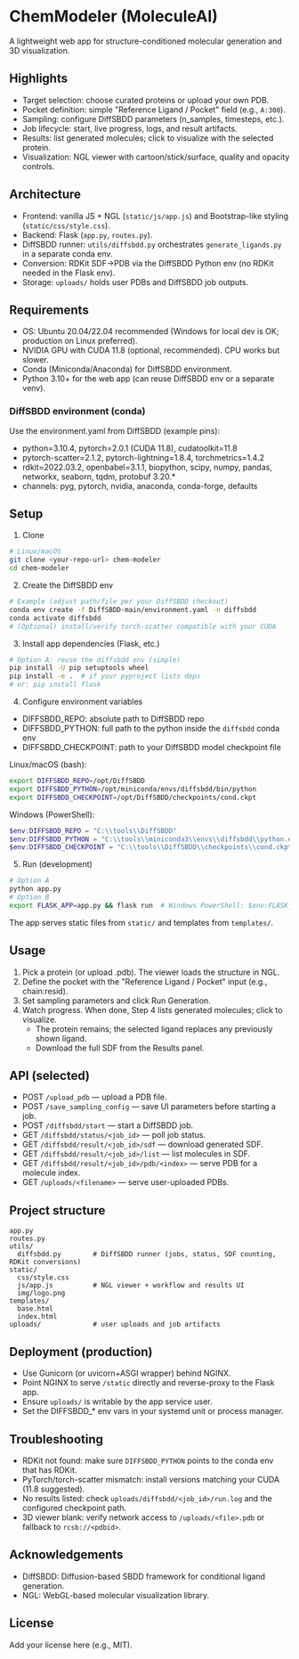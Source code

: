 # ChemModeler (MoleculeAI)

A lightweight web app for structure-conditioned molecular generation and 3D visualization.

## Highlights
- Target selection: choose curated proteins or upload your own PDB.
- Pocket definition: simple "Reference Ligand / Pocket" field (e.g., `A:300`).
- Sampling: configure DiffSBDD parameters (n_samples, timesteps, etc.).
- Job lifecycle: start, live progress, logs, and result artifacts.
- Results: list generated molecules; click to visualize with the selected protein.
- Visualization: NGL viewer with cartoon/stick/surface, quality and opacity controls.

## Architecture
- Frontend: vanilla JS + NGL (`static/js/app.js`) and Bootstrap-like styling (`static/css/style.css`).
- Backend: Flask (`app.py`, `routes.py`).
- DiffSBDD runner: `utils/diffsbdd.py` orchestrates `generate_ligands.py` in a separate conda env.
- Conversion: RDKit SDF→PDB via the DiffSBDD Python env (no RDKit needed in the Flask env).
- Storage: `uploads/` holds user PDBs and DiffSBDD job outputs.

## Requirements
- OS: Ubuntu 20.04/22.04 recommended (Windows for local dev is OK; production on Linux preferred).
- NVIDIA GPU with CUDA 11.8 (optional, recommended). CPU works but slower.
- Conda (Miniconda/Anaconda) for DiffSBDD environment.
- Python 3.10+ for the web app (can reuse DiffSBDD env or a separate venv).

### DiffSBDD environment (conda)
Use the environment.yaml from DiffSBDD (example pins):
- python=3.10.4, pytorch=2.0.1 (CUDA 11.8), cudatoolkit=11.8
- pytorch-scatter=2.1.2, pytorch-lightning=1.8.4, torchmetrics=1.4.2
- rdkit=2022.03.2, openbabel=3.1.1, biopython, scipy, numpy, pandas, networkx, seaborn, tqdm, protobuf 3.20.*
- channels: pyg, pytorch, nvidia, anaconda, conda-forge, defaults

## Setup

1) Clone
```bash
# Linux/macOS
git clone <your-repo-url> chem-modeler
cd chem-modeler
```

2) Create the DiffSBDD env
```bash
# Example (adjust path/file per your DiffSBDD checkout)
conda env create -f DiffSBDD-main/environment.yaml -n diffsbdd
conda activate diffsbdd
# (Optional) install/verify torch-scatter compatible with your CUDA
```

3) Install app dependencies (Flask, etc.)
```bash
# Option A: reuse the diffsbdd env (simple)
pip install -U pip setuptools wheel
pip install -e .  # if your pyproject lists deps
# or: pip install flask
```

4) Configure environment variables
- DIFFSBDD_REPO: absolute path to DiffSBDD repo
- DIFFSBDD_PYTHON: full path to the python inside the `diffsbdd` conda env
- DIFFSBDD_CHECKPOINT: path to your DiffSBDD model checkpoint file

Linux/macOS (bash):
```bash
export DIFFSBDD_REPO=/opt/DiffSBDD
export DIFFSBDD_PYTHON=/opt/miniconda/envs/diffsbdd/bin/python
export DIFFSBDD_CHECKPOINT=/opt/DiffSBDD/checkpoints/cond.ckpt
```

Windows (PowerShell):
```powershell
$env:DIFFSBDD_REPO = "C:\\tools\\DiffSBDD"
$env:DIFFSBDD_PYTHON = "C:\\tools\\miniconda3\\envs\\diffsbdd\\python.exe"
$env:DIFFSBDD_CHECKPOINT = "C:\\tools\\DiffSBDD\\checkpoints\\cond.ckpt"
```

5) Run (development)
```bash
# Option A
python app.py
# Option B
export FLASK_APP=app.py && flask run  # Windows PowerShell: $env:FLASK_APP="app.py"; flask run
```
The app serves static files from `static/` and templates from `templates/`.

## Usage
1. Pick a protein (or upload .pdb). The viewer loads the structure in NGL.
2. Define the pocket with the "Reference Ligand / Pocket" input (e.g., chain:resid).
3. Set sampling parameters and click Run Generation.
4. Watch progress. When done, Step 4 lists generated molecules; click to visualize.
   - The protein remains; the selected ligand replaces any previously shown ligand.
   - Download the full SDF from the Results panel.

## API (selected)
- POST `/upload_pdb` — upload a PDB file.
- POST `/save_sampling_config` — save UI parameters before starting a job.
- POST `/diffsbdd/start` — start a DiffSBDD job.
- GET `/diffsbdd/status/<job_id>` — poll job status.
- GET `/diffsbdd/result/<job_id>/sdf` — download generated SDF.
- GET `/diffsbdd/result/<job_id>/list` — list molecules in SDF.
- GET `/diffsbdd/result/<job_id>/pdb/<index>` — serve PDB for a molecule index.
- GET `/uploads/<filename>` — serve user-uploaded PDBs.

## Project structure
```
app.py
routes.py
utils/
  diffsbdd.py        # DiffSBDD runner (jobs, status, SDF counting, RDKit conversions)
static/
  css/style.css
  js/app.js          # NGL viewer + workflow and results UI
  img/logo.png
templates/
  base.html
  index.html
uploads/             # user uploads and job artifacts
```

## Deployment (production)
- Use Gunicorn (or uvicorn+ASGI wrapper) behind NGINX.
- Point NGINX to serve `/static` directly and reverse-proxy to the Flask app.
- Ensure `uploads/` is writable by the app service user.
- Set the DIFFSBDD_* env vars in your systemd unit or process manager.

## Troubleshooting
- RDKit not found: make sure `DIFFSBDD_PYTHON` points to the conda env that has RDKit.
- PyTorch/torch-scatter mismatch: install versions matching your CUDA (11.8 suggested).
- No results listed: check `uploads/diffsbdd/<job_id>/run.log` and the configured checkpoint path.
- 3D viewer blank: verify network access to `/uploads/<file>.pdb` or fallback to `rcsb://<pdbid>`.

## Acknowledgements
- DiffSBDD: Diffusion-based SBDD framework for conditional ligand generation.
- NGL: WebGL-based molecular visualization library.

## License
Add your license here (e.g., MIT).
